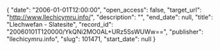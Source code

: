 {
  "date": "2006-01-01T12:00:00", 
  "open_access": false, 
  "target_url": "http://www.llechicymru.info/", 
  "description": "", 
  "end_date": null, 
  "title": "Llechwefan - Slatesite", 
  "record_id": "20060101T120000/YkQNi2MO0AL+URz5SsWUWw==", 
  "publisher": "llechicymru.info", 
  "slug": 101471, 
  "start_date": null
}

